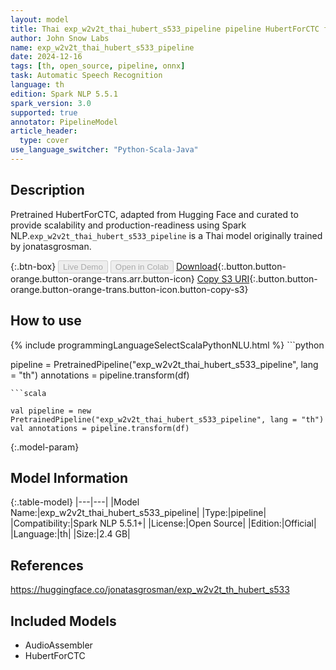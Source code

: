```yaml
---
layout: model
title: Thai exp_w2v2t_thai_hubert_s533_pipeline pipeline HubertForCTC from jonatasgrosman
author: John Snow Labs
name: exp_w2v2t_thai_hubert_s533_pipeline
date: 2024-12-16
tags: [th, open_source, pipeline, onnx]
task: Automatic Speech Recognition
language: th
edition: Spark NLP 5.5.1
spark_version: 3.0
supported: true
annotator: PipelineModel
article_header:
  type: cover
use_language_switcher: "Python-Scala-Java"
---
```


## Description

Pretrained HubertForCTC, adapted from Hugging Face and curated to provide scalability and production-readiness using Spark NLP.`exp_w2v2t_thai_hubert_s533_pipeline` is a Thai model originally trained by jonatasgrosman.

{:.btn-box}
<button class="button button-orange" disabled>Live Demo</button>
<button class="button button-orange" disabled>Open in Colab</button>
[Download](https://s3.amazonaws.com/auxdata.johnsnowlabs.com/public/models/exp_w2v2t_thai_hubert_s533_pipeline_th_5.5.1_3.0_1734342827171.zip){:.button.button-orange.button-orange-trans.arr.button-icon}
[Copy S3 URI](s3://auxdata.johnsnowlabs.com/public/models/exp_w2v2t_thai_hubert_s533_pipeline_th_5.5.1_3.0_1734342827171.zip){:.button.button-orange.button-orange-trans.button-icon.button-copy-s3}

## How to use



<div class="tabs-box" markdown="1">
{% include programmingLanguageSelectScalaPythonNLU.html %}
```python

pipeline = PretrainedPipeline("exp_w2v2t_thai_hubert_s533_pipeline", lang = "th")
annotations =  pipeline.transform(df)   

```
```scala

val pipeline = new PretrainedPipeline("exp_w2v2t_thai_hubert_s533_pipeline", lang = "th")
val annotations = pipeline.transform(df)

```
</div>

{:.model-param}
## Model Information

{:.table-model}
|---|---|
|Model Name:|exp_w2v2t_thai_hubert_s533_pipeline|
|Type:|pipeline|
|Compatibility:|Spark NLP 5.5.1+|
|License:|Open Source|
|Edition:|Official|
|Language:|th|
|Size:|2.4 GB|

## References

https://huggingface.co/jonatasgrosman/exp_w2v2t_th_hubert_s533

## Included Models

- AudioAssembler
- HubertForCTC